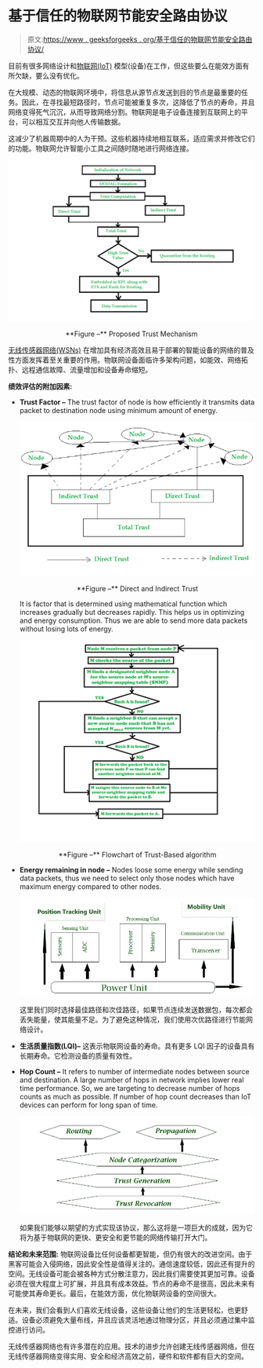 # 基于信任的物联网节能安全路由协议

> 原文:[https://www . geeksforgeeks . org/基于信任的物联网节能安全路由协议/](https://www.geeksforgeeks.org/trust-based-energy-efficient-and-secure-routing-protocols-for-iot/)

目前有很多网络设计和[物联网(IoT)](https://www.geeksforgeeks.org/introduction-to-internet-of-things-iot-set-1/) 模型(设备)在工作，但这些要么在能效方面有所欠缺，要么没有优化。

在大规模、动态的物联网环境中，将信息从源节点发送到目的节点是最重要的任务。因此，在寻找最短路径时，节点可能被重复多次，这降低了节点的寿命，并且网络变得死气沉沉，从而导致网络分割。物联网是电子设备连接到互联网上的平台，可以相互交互并向他人传输数据。

这减少了机器周期中的人为干预。这些机器持续地相互联系，适应需求并修改它们的功能。物联网允许智能小工具之间随时随地进行网络连接。

![](img/d3bcd829b169d2df84e2ea1cffca2b65.png)

<center>**Figure –** Proposed Trust Mechanism</center>

[无线传感器网络(WSNs)](https://www.geeksforgeeks.org/wireless-sensor-network-wsn/) 在增加具有经济高效且易于部署的智能设备的网络的普及性方面发挥着至关重要的作用。物联网设备面临许多架构问题，如能效、网络拓扑、远程通信故障、流量增加和设备寿命缩短。

**绩效评估的附加因素:**

*   **Trust Factor –**
    The trust factor of node is how efficiently it transmits data packet to destination node using minimum amount of energy.

    ![](img/1ac82c5d3a229743802f51ed2ab8e0d9.png)

    <center>**Figure –** Direct and Indirect Trust</center>

    It is factor that is determined using mathematical function which increases gradually but decreases rapidly. This helps us in optimizing and energy consumption. Thus we are able to send more data packets without losing lots of energy.

    ![](img/59ada93fa16bfd88827b910daf308462.png)

    <center>**Figure –** Flowchart of Trust-Based algorithm</center>

*   **Energy remaining in node –**
    Nodes loose some energy while sending data packets, thus we need to select only those nodes which have maximum energy compared to other nodes.

    ![](img/adf455d05c6e064d3e200625319929a0.png)

    这里我们同时选择最佳路径和次佳路径，如果节点连续发送数据包，每次都会丢失能量，使其能量不足。为了避免这种情况，我们使用次优路径进行节能网络设计。

*   **生活质量指数(LQI)–**
    这表示物联网设备的寿命。具有更多 LQI 因子的设备具有长期寿命。它检测设备的质量有效性。
*   **Hop Count –**
    It refers to number of intermediate nodes between source and destination. A large number of hops in network implies lower real time performance. So, we are targeting to decrease number of hops counts as much as possible. If number of hop count decreases than IoT devices can perform for long span of time.

    ![](img/553b52c3f5f07fac84f6c0b04d64b3e9.png)

    如果我们能够以期望的方式实现该协议，那么这将是一项巨大的成就，因为它将为基于物联网的更快、更安全和更节能的网络传输打开大门。

**结论和未来范围:**
物联网设备比任何设备都更智能，但仍有很大的改进空间。由于黑客可能会入侵网络，因此安全性是值得关注的。通信速度较低，因此还有提升的空间。无线设备可能会被各种方式分散注意力，因此我们需要使其更加可靠。设备必须在很大程度上可扩展，并且具有成本效益。节点的寿命不是很高，因此未来有可能使其寿命更长。最后，在能效方面，优化物联网设备的空间很大。

在未来，我们会看到人们喜欢无线设备，这些设备让他们的生活更轻松，也更舒适。设备必须避免大量布线，并且应该灵活地通过物理分区，并且必须通过集中监控进行访问。

无线传感器网络也有许多潜在的应用。技术的进步允许创建无线传感器网络，但在无线传感器网络变得实用、安全和经济高效之前，硬件和软件都有巨大的空间。